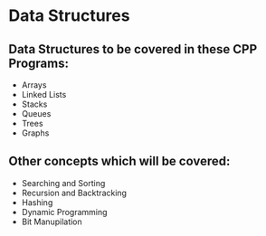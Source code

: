 # Data Structures
## Data Structures to be covered in these CPP Programs:
* Arrays
* Linked Lists
* Stacks
* Queues
* Trees
* Graphs 
## Other concepts which will be covered:
* Searching and Sorting
* Recursion and Backtracking
* Hashing
* Dynamic Programming
* Bit Manupilation


